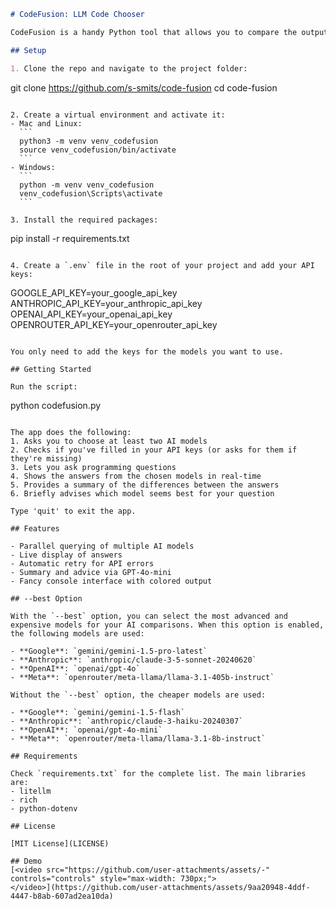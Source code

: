 ```markdown:src/code-fusion/readme.md
# CodeFusion: LLM Code Chooser

CodeFusion is a handy Python tool that allows you to compare the output of different AI models for your coding questions. The app supports models from major players like Google, Anthropic, OpenAI, and Meta, and neatly displays their answers side by side.

## Setup

1. Clone the repo and navigate to the project folder:
   ```
   git clone https://github.com/s-smits/code-fusion
   cd code-fusion
   ```

2. Create a virtual environment and activate it:
   - Mac and Linux:
     ```
     python3 -m venv venv_codefusion
     source venv_codefusion/bin/activate
     ```
   - Windows:
     ```
     python -m venv venv_codefusion
     venv_codefusion\Scripts\activate
     ```

3. Install the required packages:
   ```
   pip install -r requirements.txt
   ```

4. Create a `.env` file in the root of your project and add your API keys:
   ```
   GOOGLE_API_KEY=your_google_api_key
   ANTHROPIC_API_KEY=your_anthropic_api_key
   OPENAI_API_KEY=your_openai_api_key
   OPENROUTER_API_KEY=your_openrouter_api_key
   ```

   You only need to add the keys for the models you want to use.

## Getting Started

Run the script:
```
python codefusion.py
```

The app does the following:
1. Asks you to choose at least two AI models
2. Checks if you've filled in your API keys (or asks for them if they're missing)
3. Lets you ask programming questions
4. Shows the answers from the chosen models in real-time
5. Provides a summary of the differences between the answers
6. Briefly advises which model seems best for your question

Type 'quit' to exit the app.

## Features

- Parallel querying of multiple AI models
- Live display of answers
- Automatic retry for API errors
- Summary and advice via GPT-4o-mini
- Fancy console interface with colored output

## --best Option

With the `--best` option, you can select the most advanced and expensive models for your AI comparisons. When this option is enabled, the following models are used:

- **Google**: `gemini/gemini-1.5-pro-latest`
- **Anthropic**: `anthropic/claude-3-5-sonnet-20240620`
- **OpenAI**: `openai/gpt-4o`
- **Meta**: `openrouter/meta-llama/llama-3.1-405b-instruct`

Without the `--best` option, the cheaper models are used:

- **Google**: `gemini/gemini-1.5-flash`
- **Anthropic**: `anthropic/claude-3-haiku-20240307`
- **OpenAI**: `openai/gpt-4o-mini`
- **Meta**: `openrouter/meta-llama/llama-3.1-8b-instruct`

## Requirements

Check `requirements.txt` for the complete list. The main libraries are:
- litellm
- rich
- python-dotenv

## License

[MIT License](LICENSE)

## Demo
[<video src="https://github.com/user-attachments/assets/-" controls="controls" style="max-width: 730px;">
</video>](https://github.com/user-attachments/assets/9aa20948-4ddf-4447-b8ab-607ad2ea10da)
```
